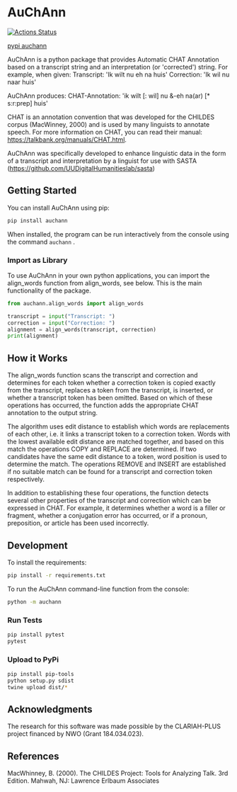 # AuChAnn

[![Actions Status](https://github.com/UUDigitalHumanitieslab/auchann/workflows/Unit%20tests/badge.svg)](https://github.com/UUDigitalHumanitieslab/auchann/actions)

[pypi auchann](https://pypi.org/project/auchann)

AuChAnn is a python package that provides Automatic CHAT Annotation based on a transcript string and an interpretation (or 'corrected') string. For example, when given:
Transcript:      'Ik wilt nu eh na huis'
Correction:      'Ik wil nu naar huis'

AuChAnn produces:
CHAT-Annotation: 'ik wilt [: wil] nu &-eh na(ar) [* s:r:prep] huis'

CHAT is an annotation convention that was developed for the CHILDES corpus (MacWinney, 2000) and is used by many linguists to annotate speech. For more information on CHAT,  you can read their manual: https://talkbank.org/manuals/CHAT.html.

AuChAnn was specifically developed to enhance linguistic data in the form of a transcript and interpretation by a linguist for use with SASTA (https://github.com/UUDigitalHumanitieslab/sasta)

## Getting Started
You can install AuChAnn using pip:
```bash
pip install auchann
```

When installed, the program can be run interactively from the console using the command `auchann` .

### Import as Library

To use AuChAnn in your own python applications, you can import the align_words function from align_words, see below. This is the main functionality of the package.

```python
from auchann.align_words import align_words

transcript = input("Transcript: ")
correction = input("Correction: ")
alignment = align_words(transcript, correction)
print(alignment)
```

## How it Works

The align_words function scans the transcript and correction and determines for each token whether a correction token is copied exactly from the transcript, replaces a token from the transcript, is inserted, or whether a transcript token has been omitted. Based on which of these operations has occurred, the function adds the appropriate CHAT annotation to the output string.

The algorithm uses edit distance to establish which words are replacements of each other, i.e. it links a transcript token to a correction token. Words with the lowest available edit distance are matched together, and based on this match the operations COPY and REPLACE are determined. If two candidates have the same edit distance to a token, word position is used to determine the match. The operations REMOVE and INSERT are established if no suitable match can be found for a transcript and correction token respectively.

In addition to establishing these four operations, the function detects several other properties of the transcript and correction which can be expressed in CHAT. For example, it determines whether a word is a filler or fragment, whether a conjugation error has occurred, or if a pronoun, preposition, or article has been used incorrectly. 

## Development

To install the requirements:

```bash
pip install -r requirements.txt
```

To run the AuChAnn command-line function from the console:

```bash
python -m auchann
```

### Run Tests

```bash
pip install pytest
pytest
```

### Upload to PyPi

```bash
pip install pip-tools
python setup.py sdist
twine upload dist/*
```

## Acknowledgments

The research for this software was made possible by the CLARIAH-PLUS project financed by NWO (Grant 184.034.023).

## References

MacWhinney, B. (2000).  The CHILDES Project: Tools for Analyzing Talk. 3rd Edition.  Mahwah, NJ: Lawrence Erlbaum Associates
